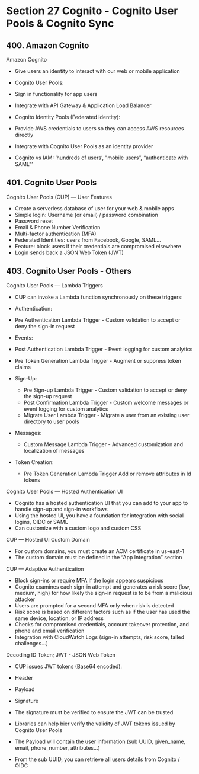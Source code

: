 # Section 27 Cognito - Cognito User Pools & Cognito Sync

## 400. Amazon Cognito

Amazon Cognito

- Give users an identity to interact with our web or mobile application
- Cognito User Pools:
 - Sign in functionality for app users
 - Integrate with API Gateway & Application Load Balancer

- Cognito Identity Pools (Federated Identity):
 - Provide AWS credentials to users so they can access AWS resources directly
 - Integrate with Cognito User Pools as an identity provider

- Cognito vs IAM: ‘hundreds of users’, "mobile users”, “authenticate with SAML"’

## 401. Cognito User Pools

Cognito User Pools (CUP) — User Features

- Create a serverless database of user for your web & mobile apps
- Simple login: Username (or email) / password combination
- Password reset
- Email & Phone Number Verification
- Multi-factor authentication (MFA)
- Federated Identities: users from Facebook, Google, SAML...
- Feature: block users if their credentials are compromised elsewhere
- Login sends back a JSON Web Token (JWT)

## 403. Cognito User Pools - Others

Cognito User Pools — Lambda Triggers

- CUP can invoke a Lambda function synchronously on these triggers:

- Authentication:
 - Pre Authentication Lambda Trigger - Custom validation to accept or deny the sign-in request

- Events:
 - Post Authentication Lambda Trigger - Event logging for custom analytics
 - Pre Token Generation Lambda Trigger - Augment or suppress token claims

- Sign-Up:
  - Pre Sign-up Lambda Trigger - Custom validation to accept or deny the sign-up request
  - Post Confirmation Lambda Trigger - Custom welcome messages or event logging for custom analytics
  - Migrate User Lambda Trigger - Migrate a user from an existing user directory to user pools

- Messages:
  - Custom Message Lambda Trigger - Advanced customization and localization of messages

- Token Creation:
  - Pre Token Generation Lambda Trigger Add or remove attributes in Id tokens

Cognito User Pools — Hosted Authentication UI

- Cognito has a hosted authentication UI that you can add to your app to handle sign-up and sign-in workflows
- Using the hosted Ul, you have a foundation for integration with social logins, OIDC or SAML
- Can customize with a custom logo and custom CSS

CUP — Hosted UI Custom Domain

- For custom domains, you must create an ACM certificate in us-east-1
- The custom domain must be defined in the “App Integration” section

CUP — Adaptive Authentication

- Block sign-ins or require MFA if the login appears suspicious
- Cognito examines each sign-in attempt and generates a risk score (low, medium, high) for how likely the sign-in request is to be from a malicious attacker
- Users are prompted for a second MFA only when risk is detected
- Risk score is based on different factors such as if the user has used the same device, location, or IP address
- Checks for compromised credentials, account takeover protection, and phone and email verification
- Integration with CloudWatch Logs (sign-in attempts, risk score, failed challenges...)

Decoding  ID Token; JWT - JSON Web Token

- CUP issues JWT tokens (Base64 encoded): 
 - Header
 - Payload
 - Signature

- The signature must be verified to ensure the JWT can be trusted
- Libraries can help bier verify the validity of JWT tokens issued by Cognito User Pools
- The Payload will contain the user information (sub UUID, given_name, email, phone_number, attributes...)
- From the sub UUID, you can retrieve all users details from Cognito / OIDC

